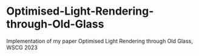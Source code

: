 # Optimised-Light-Rendering-through-Old-Glass
Implementation of my paper Optimised Light Rendering through Old Glass, WSCG 2023
